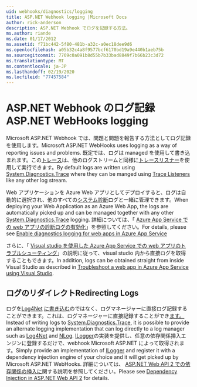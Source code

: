 ```yaml
---
uid: webhooks/diagnostics/logging
title: ASP.NET Webhook logging |Microsoft Docs
author: rick-anderson
description: ASP.NET Webhook でログを記録する方法。
ms.author: riande
ms.date: 01/17/2012
ms.assetid: f71bc442-5f80-481b-a32c-a0ec18dee9d6
ms.openlocfilehash: a05b32c4a8f9577bcf6170bd19a9e440b1aeb75b
ms.sourcegitcommit: 7709c0a091b8d55b7b33bad8849f7b66b23c3d72
ms.translationtype: MT
ms.contentlocale: ja-JP
ms.lasthandoff: 02/19/2020
ms.locfileid: "77457584"
---
```

# <a name="aspnet-webhooks-logging"></a><span data-ttu-id="d2ed8-103">ASP.NET Webhook のログ記録</span><span class="sxs-lookup"><span data-stu-id="d2ed8-103">ASP.NET WebHooks logging</span></span>

<span data-ttu-id="d2ed8-104">Microsoft ASP.NET Webhook では、問題と問題を報告する方法としてログ記録を使用します。</span><span class="sxs-lookup"><span data-stu-id="d2ed8-104">Microsoft ASP.NET WebHooks uses logging as a way of reporting issues and problems.</span></span> <span data-ttu-id="d2ed8-105">既定では、ログは managed を使用して書き込まれます。この[トレース](https://msdn.microsoft.com/library/system.diagnostics.trace)は、他のログストリームと同様に[トレースリスナー](https://msdn.microsoft.com/library/system.diagnostics.tracelistener.aspx)を使用して実行できます。</span><span class="sxs-lookup"><span data-stu-id="d2ed8-105">By default logs are written using [System.Diagnostics.Trace](https://msdn.microsoft.com/library/system.diagnostics.trace) where they can be manged using [Trace Listeners](https://msdn.microsoft.com/library/system.diagnostics.tracelistener.aspx) like any other log stream.</span></span>

<span data-ttu-id="d2ed8-106">Web アプリケーションを Azure Web アプリとしてデプロイすると、ログは自動的に選択され、他のすべての[システム診断](https://msdn.microsoft.com/library/system.diagnostics.trace)ログと一緒に管理できます。</span><span class="sxs-lookup"><span data-stu-id="d2ed8-106">When deploying your Web Application as an Azure Web App, the logs are automatically picked up and can be managed together with any other [System.Diagnostics.Trace](https://msdn.microsoft.com/library/system.diagnostics.trace) logging.</span></span> <span data-ttu-id="d2ed8-107">詳細については、「 [Azure App Service での web アプリの診断ログの有効化](https://azure.microsoft.com/documentation/articles/web-sites-enable-diagnostic-log/)」を参照してください。</span><span class="sxs-lookup"><span data-stu-id="d2ed8-107">For details, please see [Enable diagnostics logging for web apps in Azure App Service](https://azure.microsoft.com/documentation/articles/web-sites-enable-diagnostic-log/)</span></span>

<span data-ttu-id="d2ed8-108">さらに、「 [Visual studio を使用した Azure App Service での web アプリのトラブルシューティング](https://azure.microsoft.com/documentation/articles/web-sites-dotnet-troubleshoot-visual-studio/#webserverlogs)」の説明に従って、visual studio 内から直接ログを取得することもできます。</span><span class="sxs-lookup"><span data-stu-id="d2ed8-108">In addition, logs can be obtained straight from inside Visual Studio as described in [Troubleshoot a web app in Azure App Service using Visual Studio](https://azure.microsoft.com/documentation/articles/web-sites-dotnet-troubleshoot-visual-studio/#webserverlogs).</span></span>

## <a name="redirecting-logs"></a><span data-ttu-id="d2ed8-109">ログのリダイレクト</span><span class="sxs-lookup"><span data-stu-id="d2ed8-109">Redirecting Logs</span></span>

<span data-ttu-id="d2ed8-110">ログを[Log4Net](http://logging.apache.org/log4net/) [に書き込む](https://msdn.microsoft.com/library/system.diagnostics.trace)のではなく、ログマネージャーに直接ログ記録することができます。これは、ログマネージャーに直接記録することができ[ます。](http://nlog-project.org/)</span><span class="sxs-lookup"><span data-stu-id="d2ed8-110">Instead of writing logs to [System.Diagnostics.Trace](https://msdn.microsoft.com/library/system.diagnostics.trace), it is possible to provide an alternate logging implementation that can log directly to a log manager such as [Log4Net](http://logging.apache.org/log4net/) and [NLog](http://nlog-project.org/).</span></span> <span data-ttu-id="d2ed8-111">[ILogger](https://github.com/aspnet/AspNetWebHooks/blob/master/src/Microsoft.AspNet.WebHooks.Common/Diagnostics/ILogger.cs)の実装を提供し、任意の依存関係挿入エンジンに登録するだけで、webhook Microsoft ASP.NET によって取得されます。</span><span class="sxs-lookup"><span data-stu-id="d2ed8-111">Simply provide an implementation of [ILogger](https://github.com/aspnet/AspNetWebHooks/blob/master/src/Microsoft.AspNet.WebHooks.Common/Diagnostics/ILogger.cs) and register it with a dependency injection engine of your choice and it will get picked up by Microsoft ASP.NET WebHooks.</span></span> <span data-ttu-id="d2ed8-112">詳細については、 [ASP.NET Web API 2 での依存関係の挿入に](https://www.asp.net/web-api/overview/advanced/dependency-injection)関する説明を参照してください。</span><span class="sxs-lookup"><span data-stu-id="d2ed8-112">Please see [Dependency Injection in ASP.NET Web API 2](https://www.asp.net/web-api/overview/advanced/dependency-injection) for details.</span></span>
